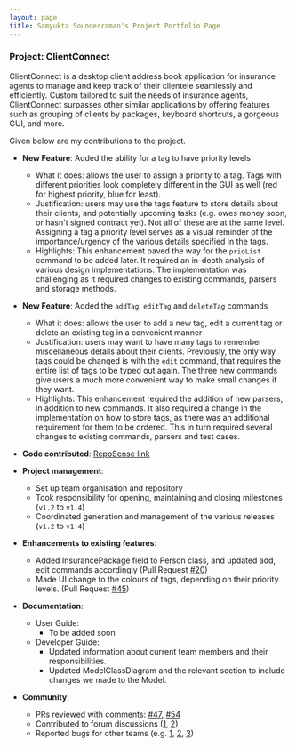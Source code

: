 ```yaml
---
layout: page
title: Samyukta Sounderraman's Project Portfolio Page
---
```


### Project: ClientConnect

ClientConnect is a desktop client address book application for insurance agents to manage and keep track of their clientele seamlessly and efficiently. Custom tailored to suit the needs of insurance agents, ClientConnect surpasses other similar applications by offering features such as grouping of clients by packages, keyboard shortcuts, a gorgeous GUI, and more.

Given below are my contributions to the project.

* **New Feature**: Added the ability for a tag to have priority levels
  * What it does: allows the user to assign a priority to a tag. Tags with different priorities look completely different in the GUI as well (red for highest priority, blue for least).
  * Justification: users may use the tags feature to store details about their clients, and potentially upcoming tasks (e.g. owes money soon, or hasn't signed contract yet). Not all of these are at the same level. Assigning a tag a priority level serves as a visual reminder of the importance/urgency of the various details specified in the tags.
  * Highlights: This enhancement paved the way for the `prioList` command to be added later. It required an in-depth analysis of various design implementations. The implementation was challenging as it required changes to existing commands, parsers and storage methods.


* **New Feature**: Added the `addTag`, `editTag` and `deleteTag` commands
  * What it does: allows the user to add a new tag, edit a current tag or delete an existing tag in a convenient manner
  * Justification: users may want to have many tags to remember miscellaneous details about their clients. Previously, the only way tags could be changed is with the `edit` command, that requires the entire list of tags to be typed out again. The three new commands give users a much more convenient way to make small changes if they want.
  * Highlights: This enhancement required the addition of new parsers, in addition to new commands. It also required a change in the implementation on how to store tags, as there was an additional requirement for them to be ordered. This in turn required several changes to existing commands, parsers and test cases.

* **Code contributed**: [RepoSense link](https://nus-cs2103-ay2122s2.github.io/tp-dashboard/?search=montypython28&breakdown=true&sort=groupTitle&sortWithin=title&since=2022-02-18&timeframe=commit&mergegroup=&groupSelect=groupByRepos&checkedFileTypes=docs~functional-code~test-code~other)

* **Project management**:
  * Set up team organisation and repository
  * Took responsibility for opening, maintaining and closing milestones (`v1.2` to `v1.4`)
  * Coordinated generation and management of the various releases (`v1.2` to `v1.4`)

* **Enhancements to existing features**:
  * Added InsurancePackage field to Person class, and updated add, edit commands accordingly (Pull Request [#20](https://github.com/AY2122S2-CS2103-W17-3/tp/pull/20))
  * Made UI change to the colours of tags, depending on their priority levels. (Pull Request [#45](https://github.com/AY2122S2-CS2103-W17-3/tp/pull/45))

* **Documentation**:
  * User Guide:
    * To be added soon
  * Developer Guide:
    * Updated information about current team members and their responsibilities.
    * Updated ModelClassDiagram and the relevant section to include changes we made to the Model.

* **Community**:
  * PRs reviewed with comments: [#47](https://github.com/AY2122S2-CS2103-W17-3/tp/pull/47), [#54](https://github.com/AY2122S2-CS2103-W17-3/tp/pull/54)
  * Contributed to forum discussions ([1](https://github.com/nus-cs2103-AY2122S2/forum/issues/110#issuecomment-1030581324), [2](https://github.com/nus-cs2103-AY2122S2/forum/issues/220))
  * Reported bugs for other teams (e.g. [1](https://github.com/MontyPython28/ped/issues/5), [2](https://github.com/MontyPython28/ped/issues/3), [3](https://github.com/MontyPython28/ped/issues/1))

